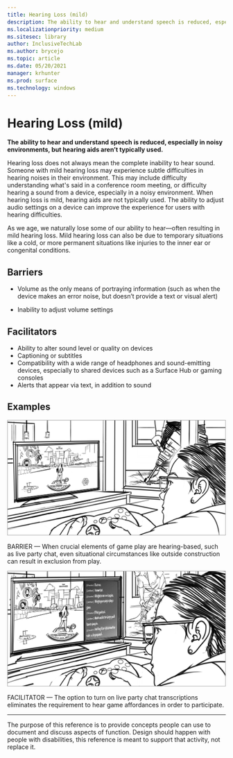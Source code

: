 ```yaml
---
title: Hearing Loss (mild)
description: The ability to hear and understand speech is reduced, especially in noisy environments, but hearing aids aren’t typically used
ms.localizationpriority: medium
ms.sitesec: library
author: InclusiveTechLab
ms.author: brycejo 
ms.topic: article
ms.date: 05/20/2021
manager: krhunter
ms.prod: surface
ms.technology: windows
---
```


# Hearing Loss (mild)

**The ability to hear and understand speech is reduced, especially in noisy environments, but hearing aids aren’t typically used.**

Hearing loss does not always mean the complete inability to hear sound. Someone with mild hearing loss may experience subtle difficulties in hearing noises in their environment. This may include difficulty understanding what's said in a conference room meeting, or difficulty hearing a sound from a device, especially in a noisy environment. When hearing loss is mild, hearing aids are not typically used. The ability to adjust audio settings on a device can improve the experience for users with hearing difficulties.

As we age, we naturally lose some of our ability to hear—often resulting in mild hearing loss. Mild hearing loss can also be due to temporary situations like a cold, or more permanent situations like injuries to the inner ear or congenital conditions.

## Barriers

* Volume as the only means of portraying information (such as when the device makes an error noise, but doesn’t provide a text or visual alert)​

* Inability to adjust volume settings

## Facilitators

* Ability to alter sound level or quality on devices​
* Captioning or subtitles ​
* Compatibility with a wide range of headphones and sound-emitting devices, especially to shared devices such as a Surface Hub or gaming consoles​
* Alerts that appear via text, in addition to sound


## Examples

![A woman is sitting in a living room setting playing a game on Xbox. There is a person outside of her window using a jackhammer making loud noise.](images/Hearing_Loss_Mild_Barrier.jpg)

BARRIER — When crucial elements of game play are hearing-based, such as live party chat, even situational circumstances like outside construction can result in exclusion from play.

![The woman is playing a game on Xbox. There are live chat transcriptions on her screen along side the game.](images/Hearing_Loss_Mild_Facilitator.jpg)

FACILITATOR — The option to turn on live party chat transcriptions eliminates the requirement to hear game affordances in order to participate. 


[comment]: # (Footer statement)
___
The purpose of this reference is to provide concepts people can use to document and discuss aspects of function. Design should happen with people with disabilities, this reference is meant to support that activity, not replace it. 